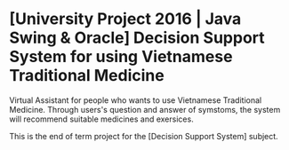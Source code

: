 # [University Project 2016 | Java Swing & Oracle] Decision Support System for using Vietnamese Traditional Medicine
Virtual Assistant for people who wants to use Vietnamese Traditional Medicine. Through users's question and answer of symstoms, the system will recommend suitable medicines and exersices.  

This is the end of term project for the [Decision Support System] subject.
